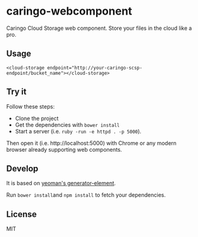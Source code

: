 caringo-webcomponent
====================

Caringo Cloud Storage web component. Store your files in the cloud like a pro.

Usage
-----

```
<cloud-storage endpoint="http://your-caringo-scsp-endpoint/bucket_name"></cloud-storage>
```

Try it
------

Follow these steps:

- Clone the project
- Get the dependencies with ```bower install```
- Start a server (i.e. ```ruby -run -e httpd . -p 5000```).

Then open it (i.e. http://localhost:5000) with Chrome or any modern browser already supporting web components.

Develop
-------

It is based on [yeoman's generator-element](https://github.com/webcomponents/generator-element).

Run ```bower install```and ```npm install``` to fetch your dependencies.

License
-------

MIT

